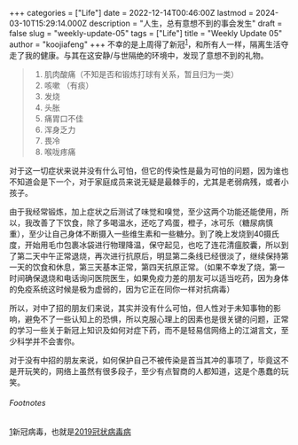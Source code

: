 +++
categories = ["Life"]
date = 2022-12-14T00:46:00Z
lastmod = 2024-03-10T15:29:14.000Z
description = "人生，总有意想不到的事会发生"
draft = false
slug = "weekly-update-05"
tags = ["Life"]
title = "Weekly Update 05"
author = "koojiafeng"
+++
不幸的是上周得了新冠<sup><a rel="footnote" href="#footnote-1" id="r1">1</a></sup>，和所有人一样，隔离生活夺走了我的健康。与其在这安静/与世隔绝的环境中，发现了意想不到的礼物。

<!--more-->

> 1. 肌肉酸痛（不知是否和锻炼打球有关系，暂且归为一类）
> 2. 咳嗽 （有痰）
> 3. 发烧
> 4. 头胀
> 5. 痛胃口不佳
> 6. 浑身乏力
> 7. 畏冷
> 8. 喉咙疼痛

对于这一切症状来说并没有什么可怕，但它的传染性是最为可怕的问题，因为谁也不知道会是下一个，对于家庭成员来说无疑是最棘手的，尤其是老弱病残，或者小孩子。

由于我经常锻炼，加上症状之后测试了味觉和嗅觉，至少这两个功能还能使用，所以，我改善了下饮食，除了多喝温水，还吃了鸡蛋，橙子，冰可乐（糖尿病慎重），至少让自己身体不断摄入一些维生素和一些糖分。到了晚上发烧到40摄氏度，开始用毛巾包裹冰袋进行物理降温，保守起见，也吃了连花清瘟胶囊，所以到了第二天中午正常退烧，再次进行抗原后，明显第二条线已经很淡了，继续保持第一天的饮食和休息，第三天基本正常，第四天抗原正常。（如果不幸发了烧，第一时间确保退烧和电话询问医院医生，如果免疫力差的朋友可以适当吃药，因为身体的免疫系统这时候是极为虚弱的，因为它正在同你一样对抗病毒）

所以，对中了招的朋友们来说，其实并没有什么可怕，但人性对于未知事物的影响，避免不了一些认知上的恐惧，所以克服心理上的因素也是很关键的问题，正常的学习一些关于新冠上知识及如何对症下药，而不是轻易信网络上的江湖言文，至少科学并不会害你。

对于没有中招的朋友来说，如何保护自己不被传染是首当其冲的事项了，毕竟这不是开玩笑的，网络上虽然有很多段子，至少有点智商的人都知道，这是个愚蠢的玩笑。

<section name="footnotes" id="footnotes">
<h6 class="toc toc-hidden" id="fn">Footnotes</h6>
<p id="footnote-1"><a href="#r1">1</a>新冠病毒，也就是<a href="https://zh.wikipedia.org/wiki/2019冠状病毒病" />2019冠状病毒病</a></p>
</section>